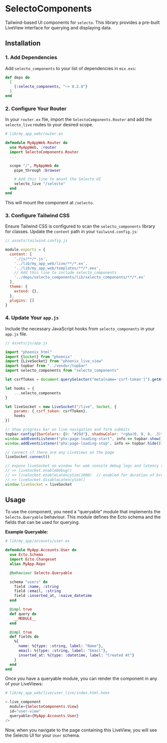 # SelectoComponents

Tailwind-based UI components for `selecto`. This library provides a pre-built LiveView interface for querying and displaying data.

## Installation

### 1. Add Dependencies

Add `selecto_components` to your list of dependencies in `mix.exs`:

```elixir
def deps do
  [
    {:selecto_components, "~> 0.2.8"}
  ]
end
```

### 2. Configure Your Router

In your `router.ex` file, import the `SelectoComponents.Router` and add the `selecto_live` routes to your desired scope.

```elixir
# lib/my_app_web/router.ex

defmodule MyAppWeb.Router do
  use MyAppWeb, :router
  import SelectoComponents.Router
  ...

  scope "/", MyAppWeb do
    pipe_through :browser

    # Add this line to mount the Selecto UI
    selecto_live "/selecto"
  end
end
```

This will mount the component at `/selecto`.

### 3. Configure Tailwind CSS

Ensure Tailwind CSS is configured to scan the `selecto_components` library for classes. Update the `content` path in your `tailwind.config.js`:

```javascript
// assets/tailwind.config.js

module.exports = {
  content: [
    './js/**/*.js',
    '../lib/my_app_web/live/**/*.ex',
    '../lib/my_app_web/templates/**/*.eex',
    // Add this line to include selecto_components
    '../deps/selecto_components/lib/selecto_components/**/*.ex'
  ],
  theme: {
    extend: {},
  },
  plugins: []
}
```

### 4. Update Your `app.js`

Include the necessary JavaScript hooks from `selecto_components` in your `app.js` file.

```javascript
// assets/js/app.js

import "phoenix_html"
import {Socket} from "phoenix"
import {LiveSocket} from "phoenix_live_view"
import topbar from "../vendor/topbar"
import selecto_components from "selecto_components"

let csrfToken = document.querySelector("meta[name='csrf-token']").getAttribute("content")

let hooks = {
    ...selecto_components
}

let liveSocket = new LiveSocket("/live", Socket, {
    params: {_csrf_token: csrfToken},
    hooks
})

// Show progress bar on live navigation and form submits
topbar.config({barColors: {0: "#29d"}, shadowColor: "rgba(0, 0, 0, .3)"})
window.addEventListener("phx:page-loading-start", info => topbar.show())
window.addEventListener("phx:page-loading-stop", info => topbar.hide())

// connect if there are any LiveViews on the page
liveSocket.connect()

// expose liveSocket on window for web console debug logs and latency simulation:
// >> liveSocket.enableDebug()
// >> liveSocket.enableLatencySim(1000)  // enabled for duration of browser session
// >> liveSocket.disableLatencySim()
window.liveSocket = liveSocket
```

## Usage

To use the component, you need a "queryable" module that implements the `Selecto.Queryable` behaviour. This module defines the Ecto schema and the fields that can be used for querying.

**Example Queryable:**

```elixir
# lib/my_app/accounts/user.ex

defmodule MyApp.Accounts.User do
  use Ecto.Schema
  import Ecto.Changeset
  alias MyApp.Repo

  @behaviour Selecto.Queryable

  schema "users" do
    field :name, :string
    field :email, :string
    field :inserted_at, :naive_datetime
  end

  @impl true
  def query do
    __MODULE__
  end

  @impl true
  def fields do
    %{
      name: %{type: :string, label: "Name"},
      email: %{type: :string, label: "Email"},
      inserted_at: %{type: :datetime, label: "Created At"}
    }
  end
end
```

Once you have a queryable module, you can render the component in any of your LiveViews:

```heex
# lib/my_app_web/live/user_live/index.html.heex

<.live_component
  module={SelectoComponents.View}
  id="user-view"
  queryable={MyApp.Accounts.User}
/>
```

Now, when you navigate to the page containing this LiveView, you will see the Selecto UI for your `User` schema.